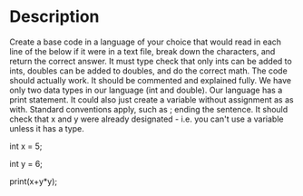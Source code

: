 # Description
Create a base code in a language of your choice that would read in each line of the below if it were in a text file, 
break down the characters, and return the correct answer. It must type check that only ints can be added to ints, 
doubles can be added to doubles, and do the correct math. The code should actually work. It should be commented and explained fully.
We have only two data types in our language (int and double). Our language has a print statement. It could also just create a variable without assignment as as with. 
Standard conventions apply, such as ; ending the sentence. It should check that x and y were already designated - i.e. you can't use a variable unless it has a type.

int x = 5;

int y = 6;

print(x+y\*y);
